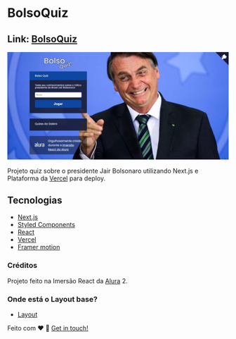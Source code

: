 # BolsoQuiz

<h2>
  Link:
  <a href="https://bolso-quiz.capelaum.vercel.app" target="_blank">
    BolsoQuiz
  </a>
</h2>

![Capa do Projeto](/_docs/Capa-BolsoQuiz.jpeg)

Projeto quiz sobre o presidente Jair Bolsonaro utilizando Next.js e Plataforma da [Vercel][4] para deploy.

## Tecnologias

- [Next.js][1]
- [Styled Components][2]
- [React][3]
- [Vercel][4]
- [Framer motion][6]

### Créditos

Projeto feito na Imersão React da [Alura][5] 2.

### Onde está o Layout base?

- [Layout](https://www.figma.com/file/cg1MIzSRRss8ggpypQbmdD/AluraQuiz?node-id=0%3A1)

Feito com ♥ :wave: [Get in touch!](https://www.linkedin.com/in/luis-capelletto/)

[1]: https://nextjs.org
[2]: https://styled-components.com
[3]: https://pt-br.reactjs.org
[4]: https://vercel.com
[5]: https://www.alura.com.br
[6]: https://www.framer.com/motion
